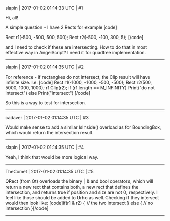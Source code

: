 slapin | 2017-01-02 01:14:33 UTC | #1

Hi, all!

A simple question - I have 2 Rects
for example
[code]

Rect r1(-500, -500, 500, 500);
Rect r2(-500, -100, 300, 5);
[/code]

and I need to check if these are intersecting. How to do that in most effective way in AngelScript?
I need it for quadtree implementation.

-------------------------

slapin | 2017-01-02 01:14:35 UTC | #2

For reference - if rectangkes do not intersect, the Clip result will have infinite size.
I.e.
[code]
Rect r1(-1000, -1000,  -500, -500);
Rect r2(500, 5000,  1000, 1000);
r1.Clip(r2);
if (r1.length == M_INFINITY)
    Print("do not intersect")
else
    Print("intersect")
[/code]

So this is a way to test for intersection.

-------------------------

cadaver | 2017-01-02 01:14:35 UTC | #3

Would make sense to add a similar IsInside() overload as for BoundingBox, which would return the intersection result.

-------------------------

slapin | 2017-01-02 01:14:35 UTC | #4

Yeah, I think that would be more logical way.

-------------------------

TheComet | 2017-01-02 01:14:35 UTC | #5

QRect (from Qt) overloads the binary | & and bool operators, which will return a new rect that contains both, a new rect that defines the intersection, and returns true if position and size are not 0, respectively. I feel like those should be added to Urho as well. Checking if they intersect would then look like:
[code]if(r1 & r2) {
    // the two intersect
} else {
    // no intersection
}[/code]

-------------------------

